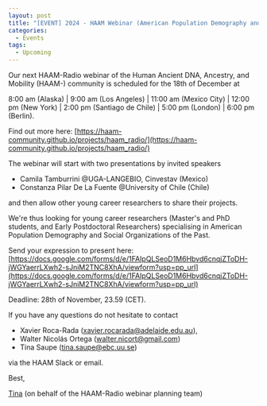 ```yaml
---
layout: post
title: "[EVENT] 2024 - HAAM Webinar (American Population Demography and Social Organizations of the Past)"
categories:
  - Events
tags:
  - Upcoming
---
```


Our next HAAM-Radio webinar of the Human Ancient DNA, Ancestry, and Mobility (HAAM-) community is scheduled for the 18th of December at

 8:00 am (Alaska) | 9:00 am (Los Angeles) | 11:00 am (Mexico City) | 12:00 pm (New York) | 2:00 pm (Santiago de Chile) | 5:00 pm (London) | 6:00 pm (Berlin).

Find out more here: [https://haam-community.github.io/projects/haam_radio/](https://haam-community.github.io/projects/haam_radio/)

The webinar will start with two presentations by invited speakers

- Camila Tamburrini @UGA-LANGEBIO, Cinvestav (Mexico)
- Constanza Pilar De La Fuente @University of Chile (Chile)

and then allow other young career researchers to share their projects.

We're thus looking for young career researchers (Master's and PhD students, and Early Postdoctoral Researchers) specialising in American Population Demography and Social Organizations of the Past.

Send your expression to present here: [https://docs.google.com/forms/d/e/1FAIpQLSeoD1M6Hbvd6cnqjZToDH-jWGYaerrLXwh2-sJniM2TNC8XhA/viewform?usp=pp_url](https://docs.google.com/forms/d/e/1FAIpQLSeoD1M6Hbvd6cnqjZToDH-jWGYaerrLXwh2-sJniM2TNC8XhA/viewform?usp=pp_url) 

Deadline:
28th of November, 23.59 (CET).

If you have any questions do not hesitate to contact

- Xavier Roca-Rada ([xavier.rocarada@adelaide.edu.au](mailto:xavier.rocarada@adelaide.edu.au)),
- Walter Nicolás Ortega ([walter.nicort@gmail.com](mailto:walter.nicort@gmail.com))
- Tina Saupe ([tina.saupe@ebc.uu.se](mailto:tina.saupe@ebc.uu.se))

via the HAAM Slack or email.

Best,

[Tina](mailto:tina.saupe@EBC.UU.SE) (on behalf of the HAAM-Radio webinar planning team)